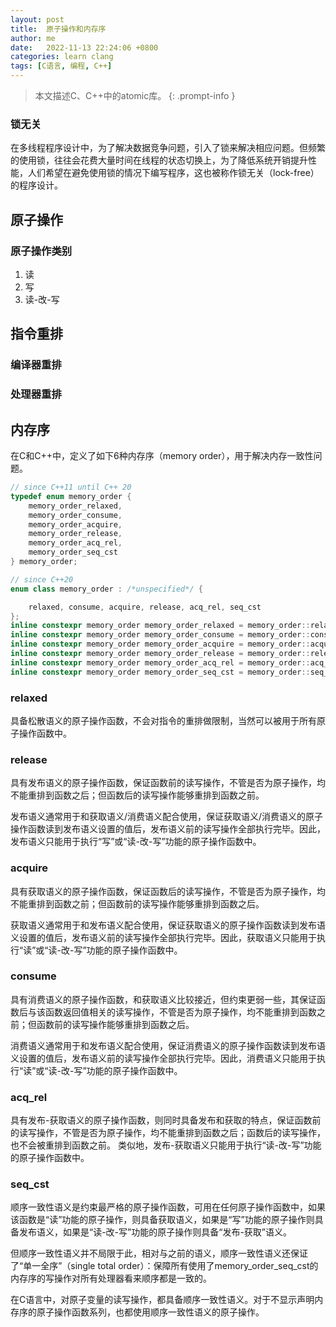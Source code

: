 ```yaml
---
layout: post
title:  原子操作和内存序
author: me
date:   2022-11-13 22:24:06 +0800
categories: learn clang
tags: [C语言, 编程, C++]
---
```


> 本文描述C、C++中的atomic库。
{: .prompt-info }

### 锁无关
在多线程程序设计中，为了解决数据竞争问题，引入了锁来解决相应问题。但频繁的使用锁，往往会花费大量时间在线程的状态切换上，为了降低系统开销提升性能，人们希望在避免使用锁的情况下编写程序，这也被称作锁无关（lock-free）的程序设计。

## 原子操作

### 原子操作类别

1. 读
2. 写
3. 读-改-写

## 指令重排

### 编译器重排

### 处理器重排

## 内存序

在C和C++中，定义了如下6种内存序（memory order），用于解决内存一致性问题。

```c++
// since C++11 until C++ 20
typedef enum memory_order {
    memory_order_relaxed,
    memory_order_consume,
    memory_order_acquire,
    memory_order_release,
    memory_order_acq_rel,
    memory_order_seq_cst
} memory_order;

// since C++20
enum class memory_order : /*unspecified*/ {

    relaxed, consume, acquire, release, acq_rel, seq_cst
};
inline constexpr memory_order memory_order_relaxed = memory_order::relaxed;
inline constexpr memory_order memory_order_consume = memory_order::consume;
inline constexpr memory_order memory_order_acquire = memory_order::acquire;
inline constexpr memory_order memory_order_release = memory_order::release;
inline constexpr memory_order memory_order_acq_rel = memory_order::acq_rel;
inline constexpr memory_order memory_order_seq_cst = memory_order::seq_cst;
```
### relaxed
具备松散语义的原子操作函数，不会对指令的重排做限制，当然可以被用于所有原子操作函数中。

### release
具有发布语义的原子操作函数，保证函数前的读写操作，不管是否为原子操作，均不能重排到函数之后；但函数后的读写操作能够重排到函数之前。

发布语义通常用于和获取语义/消费语义配合使用，保证获取语义/消费语义的原子操作函数读到发布语义设置的值后，发布语义前的读写操作全部执行完毕。因此，发布语义只能用于执行“写”或“读-改-写”功能的原子操作函数中。

### acquire
具有获取语义的原子操作函数，保证函数后的读写操作，不管是否为原子操作，均不能重排到函数之前；但函数前的读写操作能够重排到函数之后。

获取语义通常用于和发布语义配合使用，保证获取语义的原子操作函数读到发布语义设置的值后，发布语义前的读写操作全部执行完毕。因此，获取语义只能用于执行“读”或“读-改-写”功能的原子操作函数中。

### consume
具有消费语义的原子操作函数，和获取语义比较接近，但约束更弱一些，其保证函数后与该函数返回值相关的读写操作，不管是否为原子操作，均不能重排到函数之前；但函数前的读写操作能够重排到函数之后。

消费语义通常用于和发布语义配合使用，保证消费语义的原子操作函数读到发布语义设置的值后，发布语义前的读写操作全部执行完毕。因此，消费语义只能用于执行“读”或“读-改-写”功能的原子操作函数中。

### acq_rel
具有发布-获取语义的原子操作函数，则同时具备发布和获取的特点，保证函数前的读写操作，不管是否为原子操作，均不能重排到函数之后；函数后的读写操作，也不会被重排到函数之前。
类似地，发布-获取语义只能用于执行“读-改-写”功能的原子操作函数中。

### seq_cst
顺序一致性语义是约束最严格的原子操作函数，可用在任何原子操作函数中，如果该函数是“读”功能的原子操作，则具备获取语义，如果是“写”功能的原子操作则具备发布语义，如果是“读-改-写”功能的原子操作则具备“发布-获取”语义。

但顺序一致性语义并不局限于此，相对与之前的语义，顺序一致性语义还保证了“单一全序”（single total order）：保障所有使用了memory_order_seq_cst的内存序的写操作对所有处理器看来顺序都是一致的。

在C语言中，对原子变量的读写操作，都具备顺序一致性语义。对于不显示声明内存序的原子操作函数系列，也都使用顺序一致性语义的原子操作。
